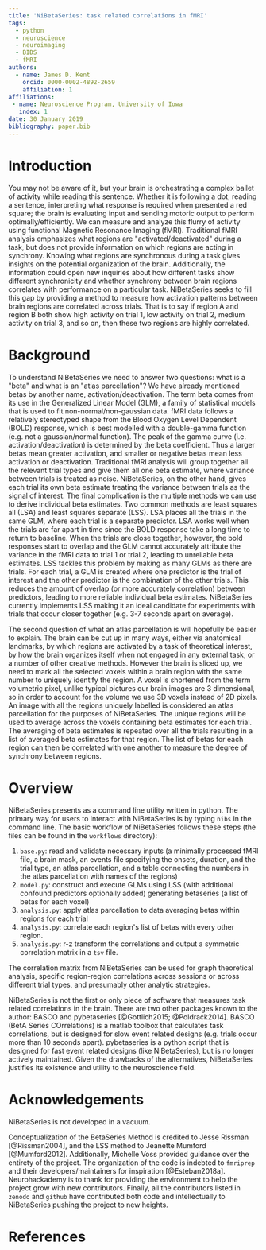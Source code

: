 ```yaml
---
title: 'NiBetaSeries: task related correlations in fMRI'
tags:
  - python
  - neuroscience
  - neuroimaging
  - BIDS
  - fMRI
authors:
  - name: James D. Kent
    orcid: 0000-0002-4892-2659
    affiliation: 1
affiliations:
 - name: Neuroscience Program, University of Iowa
   index: 1
date: 30 January 2019
bibliography: paper.bib
---
```


# Introduction

You may not be aware of it, but your brain is orchestrating a complex ballet of activity while reading this sentence.
Whether it is following a dot, reading a sentence, interpreting what response is required when presented a red square; the brain is evaluating input and sending motoric output to perform optimally/efficiently.
We can measure and analyze this flurry of activity using functional Magnetic Resonance Imaging (fMRI).
Traditional fMRI analysis emphasizes what regions are "activated/deactivated" during a task, but does not provide information on which regions are acting in synchrony.
Knowing what regions are synchronous during a task gives insights on the potential organization of the brain.
Additionally, the information could open new inquiries about how different tasks show different synchronicity and whether synchrony between brain regions correlates with performance on a particular task.
NiBetaSeries seeks to fill this gap by providing a method to measure how activation patterns between brain regions are correlated across trials.
That is to say if region A and region B both show high activity on trial 1, low activity on trial 2, medium activity on trial 3, and so on, then these two regions are highly correlated.

# Background

To understand NiBetaSeries we need to answer two questions: what is a "beta" and what is an "atlas parcellation"?
We have already mentioned betas by another name, activation/deactivation.
The term beta comes from its use in the Generalized Linear Model (GLM), a family of statistical models that is used to fit non-normal/non-gaussian data.
fMRI data follows a relatively stereotyped shape from the Blood Oxygen Level Dependent (BOLD) response, which is best modelled with a double-gamma function (e.g. not a gaussian/normal function).
The peak of the gamma curve (i.e. activation/deactivation) is determined by the beta coefficient.
Thus a larger betas mean greater activation, and smaller or negative betas mean less activation or deactivation.
Traditional fMRI analysis will group together all the relevant trial types and give them all one beta estimate, where variance between trials is treated as noise.
NiBetaSeries, on the other hand, gives each trial its own beta estimate treating the variance between trials as the signal of interest.
The final complication is the multiple methods we can use to derive individual beta estimates.
Two common methods are least squares all (LSA) and least squares separate (LSS).
LSA places all the trials in the same GLM, where each trial is a separate predictor.
LSA works well when the trials are far apart in time since the BOLD response take a long time to return to baseline.
When the trials are close together, however, the bold responses start to overlap and the GLM cannot accurately attribute the variance in the fMRI data to trial 1 or trial 2, leading to unreliable beta estimates.
LSS tackles this problem by making as many GLMs as there are trials.
For each trial, a GLM is created where one predictor is the trial of interest and the other predictor is the combination of the other trials.
This reduces the amount of overlap (or more accurately correlation) between predictors, leading to more reliable individual beta estimates.
NiBetaSeries currently implements LSS making it an ideal candidate for experiments with trials that occur closer together (e.g. 3-7 seconds apart on average).

The second question of what an atlas parcellation is will hopefully be easier to explain.
The brain can be cut up in many ways, either via anatomical landmarks, by which regions are activated by a task of theoretical interest, by how the brain organizes itself when not engaged in any external task, or a number of other creative methods.
However the brain is sliced up, we need to mark all the selected voxels within a brain region with the same number to uniquely identify the region.
A voxel is shortened from the term volumetric pixel, unlike typical pictures our brain images are 3 dimensional, so in order to account for the volume we use 3D voxels instead of 2D pixels.
An image with all the regions uniquely labelled is considered an atlas parcellation for the purposes of NiBetaSeries.
The unique regions will be used to average across the voxels containing beta estimates for each trial.
The averaging of beta estimates is repeated over all the trials resulting in a list of averaged beta estimates for that region.
The list of betas for each region can then be correlated with one another to measure the degree of synchrony between regions.

# Overview

NiBetaSeries presents as a command line utility written in python.
The primary way for users to interact with NiBetaSeries is by typing `nibs` in the command line.
The basic workflow of NiBetaSeries follows these steps (the files can be found in the `workflows` directory):
1) `base.py`: read and validate necessary inputs (a minimally processed fMRI file, a brain mask, an events file specifying the onsets, duration, and the trial type, an atlas parcellation, and a table connecting the numbers in the atlas parcellation with names of the regions)
2) `model.py`: construct and execute GLMs using LSS (with additional confound predictors optionally added) generating betaseries (a list of betas for each voxel)
3) `analysis.py`: apply atlas parcellation to data averaging betas within regions for each trial
4) `analysis.py`: correlate each region's list of betas with every other region.
5) `analysis.py`: r-z transform the correlations and output a symmetric correlation matrix in a `tsv` file.

The correlation matrix from NiBetaSeries can be used for graph theoretical analysis, specific region-region correlations across sessions or across different trial types, and presumably other analytic strategies.

NiBetaSeries is not the first or only piece of software that measures task related correlations in the brain.
There are two other packages known to the author: BASCO and pybetaseries [@Gottlich2015; @Poldrack2014].
BASCO (BetA Series COrrelations) is a matlab toolbox that calculates task correlations, but is designed for slow event related designs (e.g. trials occur more than 10 seconds apart).
pybetaseries is a python script that is designed for fast event related designs (like NiBetaSeries), but is no longer actively maintained.
Given the drawbacks of the alternatives, NiBetaSeries justifies its existence and utility to the neuroscience field.

# Acknowledgements

NiBetaSeries is not developed in a vacuum.

Conceptualization of the BetaSeries Method is credited to Jesse Rissman [@Rissman2004],
and the LSS method to Jeanette Mumford [@Mumford2012].
Additionally, Michelle Voss provided guidance over the entirety of the project.
The organization of the code is indebted to `fmriprep` and their developers/maintainers for inspiration [@Esteban2018a].
Neurohackademy is to thank for providing the environment to help the project grow with new contributors.
Finally, all the contributors listed in `zenodo` and `github` have contributed both code and intellectually to NiBetaSeries pushing the project to new heights.

# References